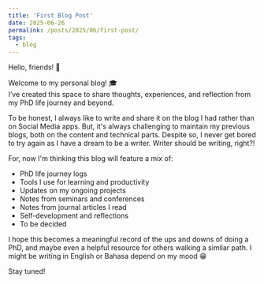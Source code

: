 ```yaml
---
title: 'First Blog Post'
date: 2025-06-26
permalink: /posts/2025/06/first-post/
tags:
  - blog
---
```


Hello, friends! 👋

Welcome to my personal blog! 🎓  
I’ve created this space to share thoughts, experiences, and reflection from my PhD life journey and beyond.

To be honest, I always like to write and share it on the blog I had rather than on Social Media apps. But, it's always challenging to maintain my previous blogs, both on the content and technical parts. Despite so, I never get bored to try again as I have a dream to be a writer. Writer should be writing, right?!

For, now I'm thinking this blog will feature a mix of:
- PhD life journey logs
- Tools I use for learning and productivity
- Updates on my ongoing projects
- Notes from seminars and conferences
- Notes from journal articles I read
- Self-development and reflections
- To be decided

I hope this becomes a meaningful record of the ups and downs of doing a PhD, and maybe even a helpful resource for others walking a similar path.
I might be writing in English or Bahasa depend on my mood 😁

Stay tuned!
